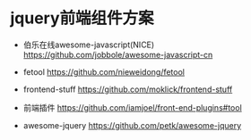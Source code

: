 # jquery前端组件方案

- 伯乐在线awesome-javascript(NICE) <https://github.com/jobbole/awesome-javascript-cn>

- fetool <https://github.com/nieweidong/fetool>

- frontend-stuff <https://github.com/moklick/frontend-stuff>
- 前端插件 <https://github.com/iamjoel/front-end-plugins#tool>
- awesome-jquery <https://github.com/petk/awesome-jquery>
